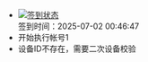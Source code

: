- [![签到状态](https://github.com/womade/Cloud189-Actions/actions/workflows/main.yml/badge.svg?branch=main)](https://github.com/womade/Cloud189-Actions/actions/workflows/main.yml) <br> 签到时间：2025-07-02 00:46:47
- 开始执行帐号1
- 设备ID不存在，需要二次设备校验
